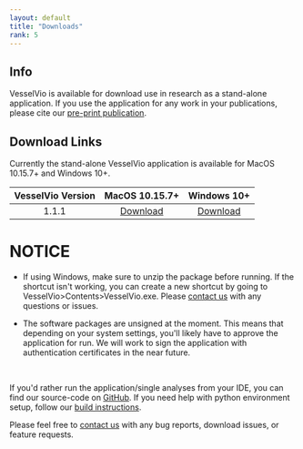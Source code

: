 ```yaml
---
layout: default
title: "Downloads"
rank: 5
---
```


## Info
VesselVio is available for download use in research as a stand-alone application. If you use the application for any work in your publications, please cite our [pre-print publication](https://www.researchsquare.com/article/rs-608609/v1).

## Download Links
Currently the stand-alone VesselVio application is available for MacOS 10.15.7+ and Windows 10+.

  | VesselVio Version | MacOS 10.15.7+ |    Windows 10+ |
  |:-------------:|:---------------:|:---------------:|
  | 1.1.1           | [Download](https://sourceforge.net/projects/vesselvio/files/1.1.1%20Downloads/VesselVio.app.zip/download) | [Download](https://sourceforge.net/projects/vesselvio/files/1.1.1%20Downloads/VesselVio%201.1.1.zip/download)  |


# NOTICE

- If using Windows, make sure to unzip the package before running. If the shortcut isn't working, you can create a new shortcut by going to VesselVio>Contents>VesselVio.exe. Please [contact us](mailto:vesselvio@gmail.com) with any questions or issues.

- The software packages are unsigned at the moment. This means that depending on your system settings, you'll likely have to approve the application for run. We will work to sign the application with authentication certificates in the near future.

&nbsp;

If you'd rather run the application/single analyses from your IDE, you can find our source-code on [GitHub](https://github.com/JacobBumgarner/VesselVio). If you need help with python environment setup, follow our [build instructions](https://jacobbumgarner.github.io/VesselVio/Build.html).

Please feel free to [contact us](mailto:vesselvio@gmail.com) with any bug reports, download issues, or feature requests.
